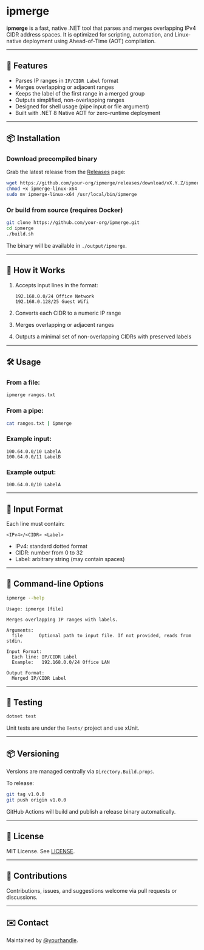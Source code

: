 # ipmerge

**ipmerge** is a fast, native .NET tool that parses and merges overlapping IPv4 CIDR address spaces. It is optimized for scripting, automation, and Linux-native deployment using Ahead-of-Time (AOT) compilation.

---

## 🚀 Features

- Parses IP ranges in `IP/CIDR Label` format  
- Merges overlapping or adjacent ranges  
- Keeps the label of the first range in a merged group  
- Outputs simplified, non-overlapping ranges  
- Designed for shell usage (pipe input or file argument)  
- Built with .NET 8 Native AOT for zero-runtime deployment  

---

## 📦 Installation

### Download precompiled binary

Grab the latest release from the [Releases](https://github.com/your-org/ipmerge/releases) page:

```bash
wget https://github.com/your-org/ipmerge/releases/download/vX.Y.Z/ipmerge-linux-x64
chmod +x ipmerge-linux-x64
sudo mv ipmerge-linux-x64 /usr/local/bin/ipmerge
```

### Or build from source (requires Docker)

```bash
git clone https://github.com/your-org/ipmerge.git
cd ipmerge
./build.sh
```

The binary will be available in `./output/ipmerge`.

---

## 🧠 How it Works

1. Accepts input lines in the format:

   ```
   192.168.0.0/24 Office Network
   192.168.0.128/25 Guest Wifi
   ```

2. Converts each CIDR to a numeric IP range  
3. Merges overlapping or adjacent ranges  
4. Outputs a minimal set of non-overlapping CIDRs with preserved labels  

---

## 🛠 Usage

### From a file:

```bash
ipmerge ranges.txt
```

### From a pipe:

```bash
cat ranges.txt | ipmerge
```

### Example input:

```
100.64.0.0/10 LabelA
100.64.0.0/11 LabelB
```

### Example output:

```
100.64.0.0/10 LabelA
```

---

## 📄 Input Format

Each line must contain:

```
<IPv4>/<CIDR> <Label>
```

- IPv4: standard dotted format  
- CIDR: number from 0 to 32  
- Label: arbitrary string (may contain spaces)  

---

## 🔧 Command-line Options

```bash
ipmerge --help
```

```
Usage: ipmerge [file]

Merges overlapping IP ranges with labels.

Arguments:
  file      Optional path to input file. If not provided, reads from stdin.

Input Format:
  Each line: IP/CIDR Label
  Example:   192.168.0.0/24 Office LAN

Output Format:
  Merged IP/CIDR Label
```

---

## 🧪 Testing

```bash
dotnet test
```

Unit tests are under the `Tests/` project and use xUnit.

---

## 📦 Versioning

Versions are managed centrally via `Directory.Build.props`.

To release:

```bash
git tag v1.0.0
git push origin v1.0.0
```

GitHub Actions will build and publish a release binary automatically.

---

## 📜 License

MIT License. See [LICENSE](LICENSE).

---

## 🙏 Contributions

Contributions, issues, and suggestions welcome via pull requests or discussions.

---

## ✉️ Contact

Maintained by [@yourhandle](https://github.com/yourhandle).
